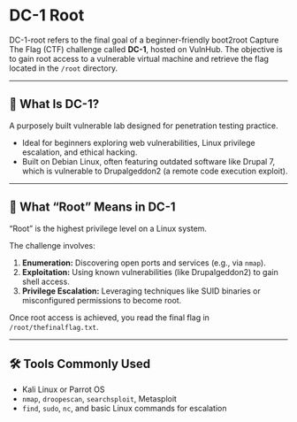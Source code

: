 # DC-1 Root

DC-1-root refers to the final goal of a beginner-friendly boot2root Capture The Flag (CTF) challenge called **DC-1**, hosted on VulnHub. The objective is to gain root access to a vulnerable virtual machine and retrieve the flag located in the `/root` directory.

---

## 🧠 What Is DC-1?

A purposely built vulnerable lab designed for penetration testing practice.

- Ideal for beginners exploring web vulnerabilities, Linux privilege escalation, and ethical hacking.
- Built on Debian Linux, often featuring outdated software like Drupal 7, which is vulnerable to Drupalgeddon2 (a remote code execution exploit).

---

## 🧩 What “Root” Means in DC-1

“Root” is the highest privilege level on a Linux system.

The challenge involves:

1. **Enumeration:** Discovering open ports and services (e.g., via `nmap`).
2. **Exploitation:** Using known vulnerabilities (like Drupalgeddon2) to gain shell access.
3. **Privilege Escalation:** Leveraging techniques like SUID binaries or misconfigured permissions to become root.

Once root access is achieved, you read the final flag in `/root/thefinalflag.txt`.

---

## 🛠️ Tools Commonly Used

- Kali Linux or Parrot OS
- `nmap`, `droopescan`, `searchsploit`, Metasploit
- `find`, `sudo`, `nc`, and basic Linux commands for escalation